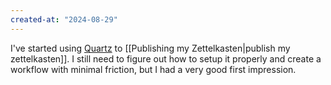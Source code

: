 ```yaml
---
created-at: "2024-08-29"
---
```


I've started using [Quartz](https://quartz.jzhao.xyz/) to [[Publishing my Zettelkasten|publish my zettelkasten]]. I still need to figure out how to setup it properly and create a workflow with minimal friction, but I had a very good first impression.
